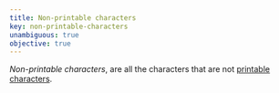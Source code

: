 ```yaml
---
title: Non-printable characters
key: non-printable-characters
unambiguous: true
objective: true
---
```


_Non-printable characters_, are all the characters that are not [printable characters](https://act-rules.github.io/pages/glossary/printable-characters.md).
